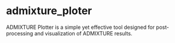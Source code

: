 # admixture_ploter
ADMIXTURE Plotter is a simple yet effective tool designed for post-processing and visualization of ADMIXTURE results.
